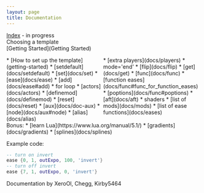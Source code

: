 ```yaml
---
layout: page
title: Documentation
---
```


[Index](docs/globals) - in progress
<br>
Choosing a template
<br>
[Getting Started](Getting Started)
<br>
<div style="display:flex">
<div style="flex:50%" markdown="1">
* [How to set up the template](getting-started)
* [setdefault](docs/setdefault)
* [set](docs/set)
* [ease](docs/ease)
* [add](docs/ease#add)
* for loop
* [actors](docs/actors)
* [definemod](docs/definemod)
* [reset](docs/reset)
* [aux](docs/doc-aux)
* [node](docs/aux#node)
* [alias](docs/alias)
</div>
<div style="flex:50%" markdown="1">
* [extra players](docs/players)
* mode='end'
* [flip](docs/flip)
* [get](docs/get)
* [func](docs/func)
* [function eases](docs/func#func_for_function_eases)
* [poptions](docs/func#poptions)
* [aft](docs/aft)
* shaders
* [list of mods](docs/mods)
* [list of ease functions](docs/eases)
</div>
</div>
Bonus:
* [learn Lua](https://www.lua.org/manual/5.1/)
* [gradients](docs/gradients)
* [splines](docs/splines)

Example code:
```lua
-- turn on invert
ease {0, 1, outExpo, 100, 'invert'}
-- turn off invert
ease {7, 1, outExpo, 0, 'invert'}
```


Documentation by XeroOl, Chegg, Kirby5464
